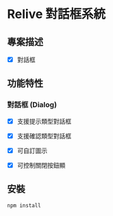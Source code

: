 # Relive 對話框系統

## 專案描述
- [x] 對話框

## 功能特性

### 對話框 (Dialog)
- [x] 支援提示類型對話框
- [x] 支援確認類型對話框
- [x] 可自訂圖示
- [x] 可控制關閉按鈕顯


## 安裝

```bash
npm install
```